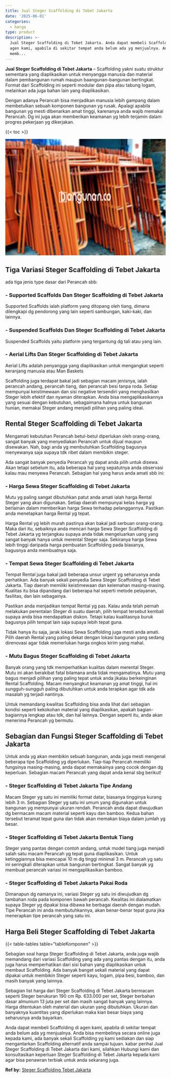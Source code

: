 ```yaml
---
title: Jual Steger Scaffolding di Tebet Jakarta
date: '2025-06-01'
categories:
  - harga
type: product
description: >-
  Jual Steger Scaffolding di Tebet Jakarta. Anda dapat membeli Scaffolding di
  agen kami, apabila di sekitar tempat anda belum ada yg menjualnya. Anda bisa
  memb...
---
```


**Jual Steger Scaffolding di Tebet Jakarta** – Scaffolding yakni suatu struktur sementara yang diaplikasikan untuk menyangga manusia dan material dalam pembangunan rumah maupun baangunan-bangunan bertingkat. Format dari Scaffolding ini seperti modular dan pipa atau tabung logam, melainkan ada juga bahan lain yang diaplikasikan.

Dengan adanya Perancah bisa menjadikan manusia lebih gampang dalam membetulkan sebuah komponen bangunan yg rusak. Apalagi apabila bangunan yg mesti dibenarkan amat tinggi, karenanya anda wajib memakai Perancah. Dg ini juga akan memberikan keamanan yg lebih terjamin dalam progres pekerjaan yg dikerjakan.

{{< toc >}}

![Jual Steger Scaffolding di Tebet Jakarta](/images/sewa-scaffolding-steger-06.png)

## Tiga Variasi Steger Scaffolding di Tebet Jakarta

ada tiga jenis type dasar dari Perancah sbb:

### \- Supported Scaffolds Dan Steger Scaffolding di Tebet Jakarta

Supported Scaffolds ialah platform yang ditopang oleh tiang, dimana dilengkapi dg pendorong yang lain seperti sambungan, kaki-kaki, dan lainnya.

### \- Suspended Scaffolds Dan Steger Scaffolding di Tebet Jakarta

Suspended Scaffolds yaitu platform yang tergantung dg tali atau yang lain.

### \- Aerial Lifts Dan Steger Scaffolding di Tebet Jakarta

Aerial Lifts adalah penyangga yang diaplikasikan untuk mengangkat seperti keranjang manusia atau Man Baskets

Scaffolding juga terdapat bakal jadi sebagian macam jenisnya, ialah perancah andang, perancah tiang, dan perancah besi tanpa roda. Setiap mempunyai keistimewaan dan sisi negative tersendiri yang menghasilkan Steger lebih efektif dan nyaman diterapkan. Anda bisa mengaplikasikannya yang sesuai dengan kebutuhan, sebagaimana halnya untuk bangunan hunian, memakai Steger andang menjadi pilihan yang paling ideal.

## Rental Steger Scaffolding di Tebet Jakarta

Mengamati kebutuhan Perancah betul-betul diperlukan oleh orang-orang, sangat banyak yang menyediakan Perancah untuk dijual maupun disewakan. Nah, bagi anda yg membutuhkan Scaffolding bagusnya menyewanya saja supaya tdk ribet dalam membikin steger.

Ada sangat banyak penyedia Perancah yg dapat anda pilih untuk disewa. Akan tetapi sebelum itu, ada beberapa hal yang sepatutnya anda observasi kalau mau menyewa Perancah. Sebagian hal yang harus anda amati sbb ini:

### \- Harga Sewa Steger Scaffolding di Tebet Jakarta

Mutu yg paling sangat dibutuhkan patut anda amati ialah harga Rental Steger yang akan digunakan. Setiap daerah mempunyai kelas harga yg berlainan dalam memberikan harga Sewa terhadap pelanggannya. Pastikan anda menetapkan harga Rental yg tepat.

Harga Rental yg lebih murah pastinya akan bakal jadi serbuan orang-orang. Maka dari itu, sebaiknya anda mencari harga Sewa Steger Scaffolding di Tebet Jakarta yg terjangkau supaya anda tidak mengeluarkan uang yang sangat banyak hanya untuk merental Steger saja. Sekiranya harga Sewa lebih tinggi daripada harga pembuatan Scaffolding pada biasanya, bagusnya anda membuatnya saja.

### \- Tempat Sewa Steger Scaffolding di Tebet Jakarta

Tempat Rental juga bakal jadi beberapa unsur urgent yg seharusnya anda perhatikan. Ada banyak sekali penyedia Sewa Steger Scaffolding di Tebet Jakarta. Tiap daerah memiliki keistimewaan dan kelemahan masing-masing. Kualitas itu bisa dipandang dari beberapa hal seperti metode pelayanan, fasilitas, dan lain sebagainya.

Pastikan anda menjadikan tempat Rental yg pas. Kalau anda telah pernah melakukan perentalan Steger di suatu daerah, pilih tempat tersebut kembali supaya anda bisa mendapatkan diskon. Tetapi kalau kualitasnya buruk bagusnya pilih tempat lain saja supaya lebih tepat guna.

Tidak hanya itu saja, jarak lokasi Sewa Scaffolding juga mesti anda amati. Pilih daerah Rental yang paling dekat dengan lokasi bangunan yang sedang direnovasi agar tidak memerlukan harga ongkos kirim yang mahal.

### \- Mutu Bagus Steger Scaffolding di Tebet Jakarta

Banyak orang yang tdk memperhatikan kualitas dalam merental Steger. Mutu ini akan berakibat fatal bilamana anda tidak mengamatinya. Mutu yang bagus menjadi pilihan yang paling tepat untuk anda jikalau berkeinginan Rental Scaffolding. Macam menyangkut keamanan yg amat tinggi, hal ini sungguh-sungguh paling dibutuhkan untuk anda terapkan agar tdk ada masalah yg terjadi nantinya.

Untuk memandang kwalitas Scaffolding bisa anda lihat dari sebagian kondisi seperti kekokohan material yang diaplikasikan, apakah bagian-bagiannya lengkap atau tdk, dan hal lainnya. Dengan seperti itu, anda akan menerima Perancah yg bermutu.

## Sebagian dan Fungsi Steger Scaffolding di Tebet Jakarta

Untuk anda yg akan membikin sebuah bangunan, anda juga mesti mengenal beberapa tipe Scaffolding yg diperlukan. Tiap-tiap Perancah memiliki fungsinya masing-masing, anda dapat memakainya yang cocok dengan dg keperluan. Sebagian macam Perancah yang dapat anda kenal sbg berikut!

### \- Steger Scaffolding di Tebet Jakarta Tipe Andang

Macam Steger yg satu ini memiliki format datar, biasanya tingginya kurang lebih 3 m. Sebagian Steger yg satu ini umum yang digunakan untuk bangunan yg mempunyai ukuran rendah. Perancah anda dapat diwujudkan dg bermacam macam material seperti kayu dan bamboo. Kedua bahan tersebut teramat tepat guna dan tidak akan memakan biaya dalam jumlah yg besar.

### \- Steger Scaffolding di Tebet Jakarta Bentuk Tiang

Steger yang pantas dengan contoh andang, untuk model tiang juga menjadi salah satu macam Perancah yg tepat guna diaplikasikan. Untuk ketinggiannya bisa mencapai 10 m dg tinggi minimal 3 m. Perancah yg satu ini seringkali diterapkan untuk bangunan bertingkat. Sangat banyak yg membuat perancah variasi ini mengaplikasikan bamboo.

### \- Steger Scaffolding di Tebet Jakarta Pakai Roda

Dimanapun dg namanya ini, variasi Steger yg satu ini diwujudkan dg tambahan roda pada komponen bawah perancah. Kwalitas ini dialamatkan supaya Steger yg dipakai bisa dibawa ke berbagai daerah dengan mudah. Tipe Perancah ini anda membutuhkannya, akan benar-benar tepat guna jika menerapkan tipe perancah yang satu ini.

## Harga Beli Steger Scaffolding di Tebet Jakarta

{{< table-tables table="tableKomponen" >}}

Sebagian soal harga Steger Scaffolding di Tebet Jakarta, anda juga wajib memandang dari variasi Scaffolding yang ada yang pantas dengan itu, anda juga harus memperhatikan dari sisi bahan yang diaplikasikan untuk membaut Scaffolding. Ada banyak banget sekali material yang dapat dipakai untuk membikin Steger seperti kayu, logam, pipa besi, bamboo, dan masih banyak yang lainnya.

Sebagian list harga dari Steger Scaffolding di Tebet Jakarta bermacam seperti Steger berukuran 190 cm Rp. 633.000 per set, Steger berbahan dasar almunium 13 juta per set dan masih sangat banyak yang lainnya. Harga ditentukan oleh material dan ukuran yang dibutuhkan. Ukuran dan banyaknya kuantitas yang diperlukan maka kian besar biaya yang seharusnya anda bayarkan.

Anda dapat membeli Scaffolding di agen kami, apabila di sekitar tempat anda belum ada yg menjualnya. Anda bisa membelinya secara online juga kepada kami, ada banyak sekali Scaffolding yg kami sediakan dan siap mengantarkan Scaffolding alternatif anda sampai tujuan. kabar perihal Jual Steger Scaffolding di Tebet Jakarta dari kami, silahkan Hubungi kami dan konsultasikan keperluan Steger Scaffolding di Tebet Jakarta kepada kami agar bisa penawran terbiak untuk anda sekarang juga.

**Ref by:** [Steger Scaffolding Tebet Jakarta](https://id.wikipedia.org/wiki/Steger)
